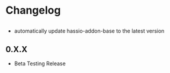 # Changelog
##  
 - automatically update hassio-addon-base to the latest version
 

## 0.X.X
- Beta Testing Release
